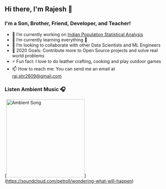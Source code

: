 ## Hi there, I'm Rajesh 👋

### I'm a Son, Brother, Friend, Developer, and Teacher!
- 🔭 I’m currently working on [Indian Population Statistical Analysis](https://www.kaggle.com/sm261998/indian-population-stats-for-data-analysis)
- 🌱 I’m currently learning everything 🤣
- 👯 I’m looking to collaborate with other Data Scientists and ML Engineers
- 🥅 2020 Goals: Contribute more to Open Source projects and solve real world problems
- ⚡ Fun fact: I love to do leather crafting, cooking and play outdoor games
- 📫 How to reach me: You can send me an email at raj.shr2609@gmail.com

### Listen Ambient Music 🎧
[<img src=Supp_files/sound_cloud.gif alt="Ambient Song" width="250" />]
(https://soundcloud.com/petroll/wondering-what-will-happen)